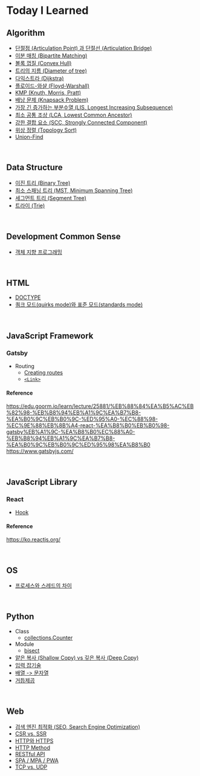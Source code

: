 # Today I Learned

## Algorithm

-   [단절점 (Articulation Point) 과 단절선 (Articulation Bridge)][articulation-point-and-bridge]
-   [이분 매칭 (Bipartite Matching)][bipartite-matching]
-   [볼록 껍질 (Convex Hull)][convex-hull]
-   [트리의 지름 (Diameter of tree)][diameter-of-tree]
-   [다익스트라 (Dijkstra)][dijkstra]
-   [플로이드-와샬 (Floyd-Warshall)][floyd-warshall]
-   [KMP (Knuth, Morris, Pratt)][kmp]
-   [배낭 문제 (Knapsack Problem)][knapsack-problem]
-   [가장 긴 증가하는 부분수열 (LIS, Longest Increasing Subsequence)][lis]
-   [최소 공통 조상 (LCA, Lowest Common Ancestor)][lca]
-   [강한 결합 요소 (SCC, Strongly Connected Component)][scc]
-   [위상 정렬 (Topology Sort)][topology-sort]
-   [Union-Find][union-find]

<br>

## Data Structure

-   [이진 트리 (Binary Tree)][binary-tree]
-   [최소 스패닝 트리 (MST, Minimum Spanning Tree)][minimum-spanning-tree]
-   [세그먼트 트리 (Segment Tree)][segment-tree]
-   [트라이 (Trie)][trie]

<br>

## Development Common Sense

-   [객체 지향 프로그래밍][oop]

<br>

## HTML

-   [DOCTYPE][doctype]
-   [쿼크 모드(quirks mode)와 표준 모드(standards mode)][quirks-mode-and-standards-mode]

<br>

## JavaScript Framework

### Gatsby

-   Routing
    -   [Creating routes][creating-routes]
    -   [`<Link>`][link-api]

#### Reference

https://edu.goorm.io/learn/lecture/25881/%EB%88%84%EA%B5%AC%EB%82%98-%EB%B8%94%EB%A1%9C%EA%B7%B8-%EA%B0%9C%EB%B0%9C-%ED%95%A0-%EC%88%98-%EC%9E%88%EB%8B%A4-react-%EA%B8%B0%EB%B0%98-gatsby%EB%A1%9C-%EA%B8%B0%EC%88%A0-%EB%B8%94%EB%A1%9C%EA%B7%B8-%EA%B0%9C%EB%B0%9C%ED%95%98%EA%B8%B0
https://www.gatsbyjs.com/

<br>

## JavaScript Library

### React

-   [Hook][hook]

#### Reference

https://ko.reactjs.org/

<br>

## OS

-   [프로세스와 스레드의 차이][process-vs-thread]

<br>

## Python

-   Class
    -   [collections.Counter][collections.counter]
-   Module
    -   [bisect][bisect]
-   [얕은 복사 (Shallow Copy) vs 깊은 복사 (Deep Copy)][copy]
-   [입력 잡기술][input]
-   [배열 -> 문자열][list-to-string]
-   [거듭제곱][pow]

<br>

## Web

-   [검색 엔진 최적화 (SEO, Search Engine Optimization)][seo]
-   [CSR vs. SSR][csr-vs-ssr]
-   [HTTP와 HTTPS][http-and-https]
-   [HTTP Method][http-method]
-   [RESTful API][restful-api]
-   [SPA / MPA / PWA][spa-mpa-pwa]
-   [TCP vs. UDP][tcp-vs-udp]

[articulation-point-and-bridge]: ./Algorithm/articulation-point-and-bridge.md
[bipartite-matching]: ./Algorithm/bipartite-matching.md
[convex-hull]: ./Algorithm/convex-hull.md
[diameter-of-tree]: ./Algorithm/diameter-of-tree.md
[dijkstra]: ./Algorithm/dijkstra.md
[floyd-warshall]: ./Algorithm/floyd-warshall.md
[kmp]: ./Algorithm/kmp.md
[knapsack-problem]: ./Algorithm/knapsack-problem.md
[lis]: ./Algorithm/longest-increasing-subsequence.md
[lca]: ./Algorithm/lowest-common-ancestor.md
[scc]: ./Algorithm/strongly-connected-component.md
[topology-sort]: ./Algorithm/topology-sort.md
[union-find]: ./Algorithm/union-find.md
[binary-tree]: ./Data-Structure/binary-tree.md
[minimum-spanning-tree]: ./Data-Structure/minimum-spanning-tree.md
[segment-tree]: ./Data-Structure/segment-tree.md
[trie]: ./Data-Structure/trie.md
[oop]: ./Development-Common-Sense/oop.md
[doctype]: ./HTML/doctype.md
[quirks-mode-and-standards-mode]: ./HTML/quirks-mode-and-standards-mode.md
[creating-routes]: ./JavaScript-Framework/Gatsby/Routing/creating-routes.md
[link-api]: ./JavaScript-Framework/Gatsby/Routing/Link-API.md
[hook]: ./JavaScript-Library/React/hook.md
[process-vs-thread]: ./OS/process-vs-thread.md
[collections.counter]: ./Python/Class/collections.Counter.md
[bisect]: ./Python/Module/bisect.md
[copy]: ./Python/copy.md
[input]: ./Python/input.md
[list-to-string]: ./Python/list-to-string.md
[pow]: ./Python/pow.md
[seo]: ./Web/seo.md
[csr-vs-ssr]: ./Web/csr-vs-ssr.md
[http-method]: ./Web/http-method.md
[restful-api]: ./Web/restful-api.md
[spa-mpa-pwa]: ./Web/spa-mpa-pwa.md
[tcp-vs-udp]: ./Web/tcp-vs-udp.md
[http-and-https]: ./Web/http-and-https.md
